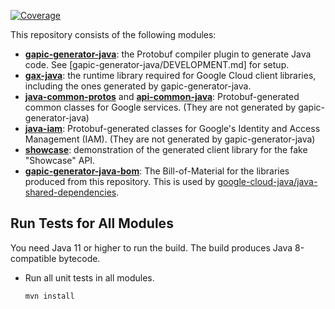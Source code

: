 [![Coverage](https://sonarcloud.io/api/project_badges/measure?project=googleapis_gapic-generator-java&metric=coverage)](https://sonarcloud.io/summary/new_code?id=googleapis_gapic-generator-java)

This repository consists of the following modules:

- **[gapic-generator-java](./gapic-generator-java/README.md)**: the Protobuf compiler plugin to generate Java code.
  See [gapic-generator-java/DEVELOPMENT.md] for setup.
- **[gax-java](./gax-java/README.md)**: the runtime library required for Google Cloud client libraries,
  including the ones generated by gapic-generator-java.
- **[java-common-protos](./java-common-protos/README.md)** and **[api-common-java](./api-common-java/README.md)**: Protobuf-generated common
  classes for Google services. (They are not generated by gapic-generator-java)
- **[java-iam](./java-iam/README.md)**: Protobuf-generated classes for Google's
  Identity and Access
  Management (IAM). (They are not generated by gapic-generator-java)
- **[showcase](./showcase/README.md)**: demonstration of the generated client
  library for the fake "Showcase" API. 
- **[gapic-generator-java-bom](./gapic-generator-java-bom)**: The Bill-of-Material for the libraries
  produced from this repository. This is used by [google-cloud-java/java-shared-dependencies](
  https://github.com/googleapis/google-cloud-java/blob/main/java-shared-dependencies/first-party-dependencies/pom.xml).

## Run Tests for All Modules

You need Java 11 or higher to run the build. The build produces Java 8-compatible
bytecode.

- Run all unit tests in all modules.

    ```sh
    mvn install
    ```
